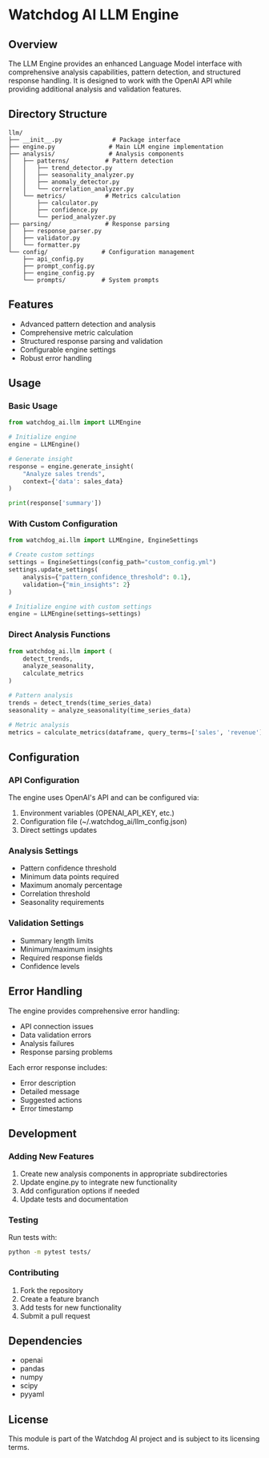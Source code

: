 # Watchdog AI LLM Engine

## Overview
The LLM Engine provides an enhanced Language Model interface with comprehensive analysis capabilities, pattern detection, and structured response handling. It is designed to work with the OpenAI API while providing additional analysis and validation features.

## Directory Structure
```
llm/
├── __init__.py              # Package interface
├── engine.py               # Main LLM engine implementation
├── analysis/               # Analysis components
│   ├── patterns/          # Pattern detection
│   │   ├── trend_detector.py
│   │   ├── seasonality_analyzer.py
│   │   ├── anomaly_detector.py
│   │   └── correlation_analyzer.py
│   └── metrics/           # Metrics calculation
│       ├── calculator.py
│       ├── confidence.py
│       └── period_analyzer.py
├── parsing/               # Response parsing
│   ├── response_parser.py
│   ├── validator.py
│   └── formatter.py
└── config/               # Configuration management
    ├── api_config.py
    ├── prompt_config.py
    ├── engine_config.py
    └── prompts/          # System prompts
```

## Features
- Advanced pattern detection and analysis
- Comprehensive metric calculation
- Structured response parsing and validation
- Configurable engine settings
- Robust error handling

## Usage

### Basic Usage
```python
from watchdog_ai.llm import LLMEngine

# Initialize engine
engine = LLMEngine()

# Generate insight
response = engine.generate_insight(
    "Analyze sales trends",
    context={'data': sales_data}
)

print(response['summary'])
```

### With Custom Configuration
```python
from watchdog_ai.llm import LLMEngine, EngineSettings

# Create custom settings
settings = EngineSettings(config_path="custom_config.yml")
settings.update_settings(
    analysis={"pattern_confidence_threshold": 0.1},
    validation={"min_insights": 2}
)

# Initialize engine with custom settings
engine = LLMEngine(settings=settings)
```

### Direct Analysis Functions
```python
from watchdog_ai.llm import (
    detect_trends,
    analyze_seasonality,
    calculate_metrics
)

# Pattern analysis
trends = detect_trends(time_series_data)
seasonality = analyze_seasonality(time_series_data)

# Metric analysis
metrics = calculate_metrics(dataframe, query_terms=['sales', 'revenue'])
```

## Configuration

### API Configuration
The engine uses OpenAI's API and can be configured via:
1. Environment variables (OPENAI_API_KEY, etc.)
2. Configuration file (~/.watchdog_ai/llm_config.json)
3. Direct settings updates

### Analysis Settings
- Pattern confidence threshold
- Minimum data points required
- Maximum anomaly percentage
- Correlation threshold
- Seasonality requirements

### Validation Settings
- Summary length limits
- Minimum/maximum insights
- Required response fields
- Confidence levels

## Error Handling
The engine provides comprehensive error handling:
- API connection issues
- Data validation errors
- Analysis failures
- Response parsing problems

Each error response includes:
- Error description
- Detailed message
- Suggested actions
- Error timestamp

## Development

### Adding New Features
1. Create new analysis components in appropriate subdirectories
2. Update engine.py to integrate new functionality
3. Add configuration options if needed
4. Update tests and documentation

### Testing
Run tests with:
```bash
python -m pytest tests/
```

### Contributing
1. Fork the repository
2. Create a feature branch
3. Add tests for new functionality
4. Submit a pull request

## Dependencies
- openai
- pandas
- numpy
- scipy
- pyyaml

## License
This module is part of the Watchdog AI project and is subject to its licensing terms.

